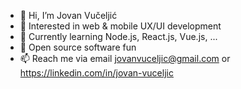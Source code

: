 - 👋 Hi, I’m Jovan Vučeljić
- 👀 Interested in web & mobile UX/UI development 
- 🌱 Currently learning Node.js, React.js, Vue.js, ...
- 💞️ Open source software fun
- 📫 Reach me via email jovanvuceljic@gmail.com or https://linkedin.com/in/jovan-vuceljic 

